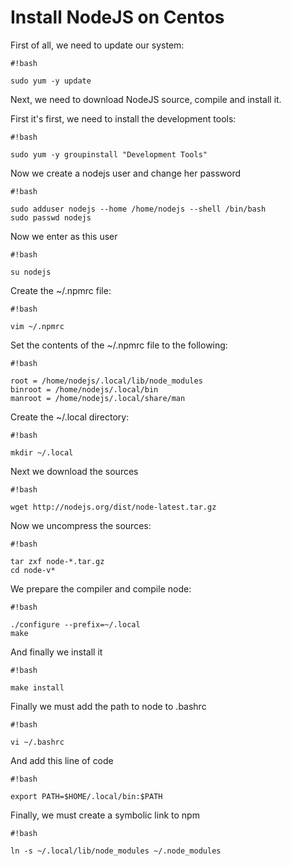 # Install NodeJS on Centos #

First of all, we need to update our system:

```
#!bash

sudo yum -y update

```

Next, we need to download NodeJS source, compile and install it.

First it's first, we need to install the development tools:

```
#!bash

sudo yum -y groupinstall "Development Tools"  

```

Now we create a nodejs user and change her password


```
#!bash

sudo adduser nodejs --home /home/nodejs --shell /bin/bash
sudo passwd nodejs

```

Now we enter as this user


```
#!bash

su nodejs
```

Create the ~/.npmrc file:


```
#!bash

vim ~/.npmrc
```

Set the contents of the ~/.npmrc file to the following:


```
#!bash

root = /home/nodejs/.local/lib/node_modules
binroot = /home/nodejs/.local/bin
manroot = /home/nodejs/.local/share/man
```

Create the ~/.local directory:


```
#!bash

mkdir ~/.local
```

Next we download the sources

```
#!bash

wget http://nodejs.org/dist/node-latest.tar.gz  

```

Now we uncompress the sources:

```
#!bash

tar zxf node-*.tar.gz  
cd node-v*  

```

We prepare the compiler and compile node:

```
#!bash

./configure --prefix=~/.local
make  
```

And finally we install it

```
#!bash

make install  
```

Finally we must add the path to node to .bashrc


```
#!bash

vi ~/.bashrc
```

And add this line of code


```
#!bash

export PATH=$HOME/.local/bin:$PATH

```

Finally, we must create a symbolic link to npm


```
#!bash

ln -s ~/.local/lib/node_modules ~/.node_modules

```


